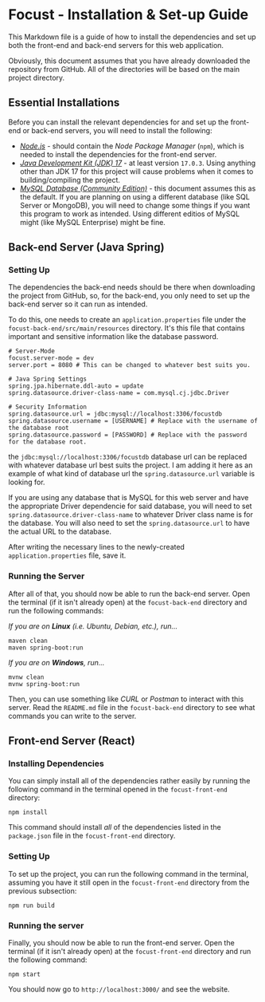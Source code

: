 # Focust - Installation & Set-up Guide
This Markdown file is a guide of how to install the dependencies and set up both the front-end and back-end servers for this web application.

Obviously, this document assumes that you have already downloaded the repository from GitHub. All of the directories will be based on the main project directory.

## Essential Installations
Before you can install the relevant dependencies for and set up the front-end or back-end servers, you will need to install the following:

* [*Node.js*](https://nodejs.org/en/download) - should contain the *Node Package Manager* (`npm`), which is needed to install the dependencies for the front-end server.
* [*Java Development Kit (JDK) 17*](https://www.oracle.com/java/technologies/downloads/#java17) - at least version `17.0.3`. Using anything other than JDK 17 for this project will cause problems when it comes to building/compiling the project.
* [*MySQL Database (Community Edition)*](https://dev.mysql.com/downloads/installer/) - this document assumes this as the default. If you are planning on using a different database (like SQL Server or MongoDB), you will need to change some things if you want this program to work as intended. Using different editios of MySQL might (like MySQL Enterprise) might be fine. 

## Back-end Server (Java Spring)

### Setting Up
The dependencies the back-end needs should be there when downloading the project from GitHub, so, for the back-end, you only need to set up the back-end server so it can run as intended.

To do this, one needs to create an `application.properties` file under the `focust-back-end/src/main/resources` directory. It's this file that contains important and sensitive information like the database password. 

```
# Server-Mode
focust.server-mode = dev
server.port = 8080 # This can be changed to whatever best suits you.

# Java Spring Settings
spring.jpa.hibernate.ddl-auto = update
spring.datasource.driver-class-name = com.mysql.cj.jdbc.Driver

# Security Information
spring.datasource.url = jdbc:mysql://localhost:3306/focustdb
spring.datasource.username = [USERNAME] # Replace with the username of the database root
spring.datasource.password = [PASSWORD] # Replace with the password for the database root.

```
the `jdbc:mysql://localhost:3306/focustdb` database url can be replaced with whatever database url best suits the project. I am adding it here as an example of what kind of database url the `spring.datasource.url` variable is looking for.

If you are using any database that is MySQL for this web server and have the appropriate Driver dependencie for said database, you will need to set `spring.datasource.driver-class-name` to whatever Driver class name is for the database. You will also need to set the `spring.datasource.url` to have the actual URL to the database. 

After writing the necessary lines to the newly-created `application.properties` file, save it.

### Running the Server
After all of that, you should now be able to run the back-end server. Open the terminal (if it isn't already open) at the `focust-back-end` directory and run the following commands:

*If you are on **Linux** (i.e. Ubuntu, Debian, etc.), run...*
```
maven clean
maven spring-boot:run
```

*If you are on **Windows**, run...*
```
mvnw clean
mvnw spring-boot:run
```

Then, you can use something like *CURL* or *Postman* to interact with this server. Read the `README.md` file in the `focust-back-end` directory to see what commands you can write to the server. 

## Front-end Server (React)

### Installing Dependencies
You can simply install all of the dependencies rather easily by running the following command in the terminal opened in the `focust-front-end` directory:

```
npm install
```

This command should install *all* of the dependencies listed in the `package.json` file in the `focust-front-end` directory.

### Setting Up
To set up the project, you can run the following command in the terminal, assuming you have it still open in the `focust-front-end` directory from the previous subsection:

```
npm run build
```

### Running the server
Finally, you should now be able to run the front-end server. Open the terminal (if it isn't already open) at the `focust-front-end` directory and run the following command:

```
npm start
```

You should now go to `http://localhost:3000/` and see the website. 